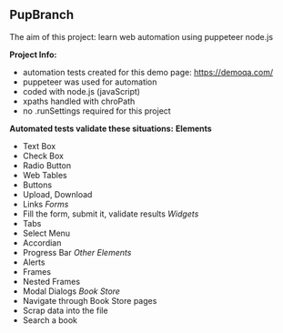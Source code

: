 ## PupBranch
The aim of this project: learn web automation using puppeteer node.js

**Project Info:**
- automation tests created for this demo page: https://demoqa.com/
- puppeteer was used for automation
- coded with node.js (javaScript)
- xpaths handled with chroPath
- no .runSettings required for this project

**Automated tests validate these situations:**
**Elements**
- Text Box
- Check Box
- Radio Button
- Web Tables
- Buttons
- Upload, Download
- Links
*Forms*
- Fill the form, submit it, validate results
*Widgets*
- Tabs
- Select Menu
- Accordian
- Progress Bar
*Other Elements*
- Alerts
- Frames
- Nested Frames
- Modal Dialogs
*Book Store*
- Navigate through Book Store pages
- Scrap data into the file
- Search a book
